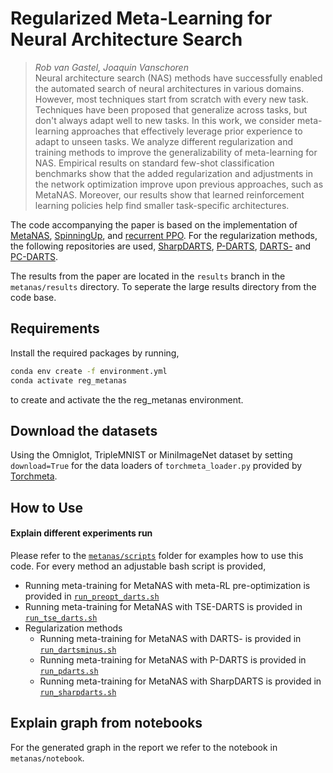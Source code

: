 # Regularized Meta-Learning for Neural Architecture Search
> _Rob van Gastel, Joaquin Vanschoren_\
> Neural architecture search (NAS) methods have successfully enabled the automated search of neural architectures in various domains. However, most techniques start from scratch with every new task. Techniques have been proposed that generalize across tasks, but don't always adapt well to new tasks. In this work, we consider meta-learning approaches that effectively leverage prior experience to adapt to unseen tasks. We analyze different regularization and training methods to improve the generalizability of meta-learning for NAS. Empirical results on standard few-shot classification benchmarks show that the added regularization and adjustments in the network optimization improve upon previous approaches, such as MetaNAS. Moreover, our results show that learned reinforcement learning policies help find smaller task-specific architectures.

The code accompanying the paper is based on the implementation of [MetaNAS](https://github.com/boschresearch/metanas), [SpinningUp](https://github.com/openai/spinningup), and [recurrent PPO](https://github.com/MarcoMeter/recurrent-ppo-truncated-bptt). For the regularization methods, the following repositories are used, [SharpDARTS](https://github.com/ahundt/sharpDARTS), [P-DARTS](https://github.com/chenxin061/pdarts), [DARTS-](https://github.com/Meituan-AutoML/DARTS-) and [PC-DARTS](https://github.com/yuhuixu1993/PC-DARTS).

The results from the paper are located in the `results` branch in the `metanas/results` directory. To seperate the large results directory from the code base.

## Requirements
Install the required packages by running, 
```bash
conda env create -f environment.yml
conda activate reg_metanas
```
to create and activate the the reg_metanas environment.


## Download the datasets
Using the Omniglot, TripleMNIST or MiniImageNet dataset by setting `download=True` for the data loaders of `torchmeta_loader.py` provided by [Torchmeta](https://github.com/tristandeleu/pytorch-meta).


## How to Use
#### Explain different experiments run
Please refer to the [`metanas/scripts`](metanas/scripts/) folder for examples how to use this code. For every method an adjustable bash script is provided, 

- Running meta-training for MetaNAS with meta-RL pre-optimization is provided in [`run_preopt_darts.sh`](metanas/scripts/meta_rl/run_preopt_darts.sh)
- Running meta-training for MetaNAS with TSE-DARTS is provided in [`run_tse_darts.sh`](metanas/scripts/optimization/run_tse_darts.sh)
- Regularization methods
    - Running meta-training for MetaNAS with DARTS- is provided in [`run_dartsminus.sh`](metanas/scripts/regularization/dartsminus/run_dartsminus.sh)
    - Running meta-training for MetaNAS with P-DARTS is provided in [`run_pdarts.sh`](metanas/scripts/regularization/pdarts/run_pdarts.sh)
    - Running meta-training for MetaNAS with SharpDARTS is provided in [`run_sharpdarts.sh`](metanas/scripts/regularization/sharpdarts/run_sharpdarts.sh)


## Explain graph from notebooks
For the generated graph in the report we refer to the notebook in `metanas/notebook`.


<!-- ## Citation
If you use any part of this code in your research, please cite our [paper]():
```
@article{,
  title={,
  author={},
  journal={},
  year={}
}
``` -->